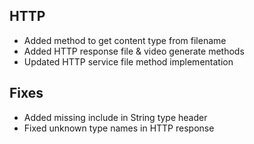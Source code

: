 ## HTTP
- Added method to get content type from filename
- Added HTTP response file & video generate methods
- Updated HTTP service file method implementation

## Fixes
- Added missing include in String type header
- Fixed unknown type names in HTTP response